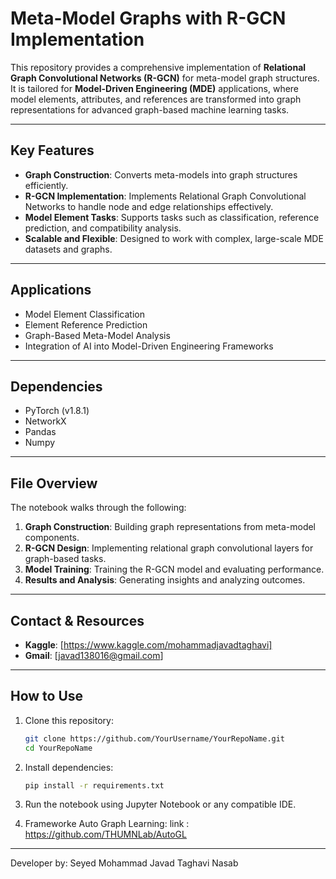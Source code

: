 # **Meta-Model Graphs with R-GCN Implementation**

This repository provides a comprehensive implementation of **Relational Graph Convolutional Networks (R-GCN)** for meta-model graph structures. It is tailored for **Model-Driven Engineering (MDE)** applications, where model elements, attributes, and references are transformed into graph representations for advanced graph-based machine learning tasks.

---

## **Key Features**  
- **Graph Construction**: Converts meta-models into graph structures efficiently.  
- **R-GCN Implementation**: Implements Relational Graph Convolutional Networks to handle node and edge relationships effectively.  
- **Model Element Tasks**: Supports tasks such as classification, reference prediction, and compatibility analysis.  
- **Scalable and Flexible**: Designed to work with complex, large-scale MDE datasets and graphs.  

---

## **Applications**  
- Model Element Classification  
- Element Reference Prediction  
- Graph-Based Meta-Model Analysis  
- Integration of AI into Model-Driven Engineering Frameworks  

---

## **Dependencies**  
- PyTorch (v1.8.1)  
- NetworkX  
- Pandas  
- Numpy  

---

## **File Overview**  
The notebook walks through the following:  
1. **Graph Construction**: Building graph representations from meta-model components.  
2. **R-GCN Design**: Implementing relational graph convolutional layers for graph-based tasks.  
3. **Model Training**: Training the R-GCN model and evaluating performance.  
4. **Results and Analysis**: Generating insights and analyzing outcomes.  

---

## **Contact & Resources**  

- **Kaggle**: [https://www.kaggle.com/mohammadjavadtaghavi]  
- **Gmail**: [javad138016@gmail.com]  

---

## **How to Use**  
1. Clone this repository:  
   ```bash
   git clone https://github.com/YourUsername/YourRepoName.git
   cd YourRepoName
   ```  
2. Install dependencies:  
   ```bash
   pip install -r requirements.txt
   ```  
3. Run the notebook using Jupyter Notebook or any compatible IDE.  

4. Frameworke Auto Graph Learning:
link : https://github.com/THUMNLab/AutoGL




---

Developer by: Seyed Mohammad Javad Taghavi Nasab
